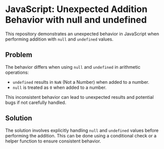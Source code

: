 # JavaScript: Unexpected Addition Behavior with null and undefined

This repository demonstrates an unexpected behavior in JavaScript when performing addition with `null` and `undefined` values.

## Problem

The behavior differs when using `null` and `undefined` in arithmetic operations:

* `undefined` results in `NaN` (Not a Number) when added to a number.
* `null` is treated as `0` when added to a number.

This inconsistent behavior can lead to unexpected results and potential bugs if not carefully handled.

## Solution

The solution involves explicitly handling `null` and `undefined` values before performing the addition. This can be done using a conditional check or a helper function to ensure consistent behavior.